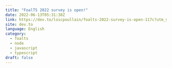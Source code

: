 ```yaml
---
title: "FoalTS 2022 survey is open!"
date: 2022-06-13T05:31:38Z
link: https://dev.to/loicpoullain/foalts-2022-survey-is-open-117c?utm_medium=RSS&utm_source=news.12bit.vn
site: dev.to
language: English
category:
  - foalts
  - node
  - javascript
  - typescript
draft: false
---
```

